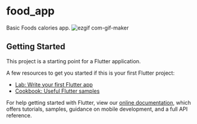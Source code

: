 # food_app

Basic Foods calories app.
![ezgif com-gif-maker](https://user-images.githubusercontent.com/67228806/171058580-9b1c6b75-c1a2-4cd0-992b-c69558f5d647.gif)

## Getting Started

This project is a starting point for a Flutter application.

A few resources to get you started if this is your first Flutter project:

- [Lab: Write your first Flutter app](https://flutter.dev/docs/get-started/codelab)
- [Cookbook: Useful Flutter samples](https://flutter.dev/docs/cookbook)

For help getting started with Flutter, view our
[online documentation](https://flutter.dev/docs), which offers tutorials,
samples, guidance on mobile development, and a full API reference.
